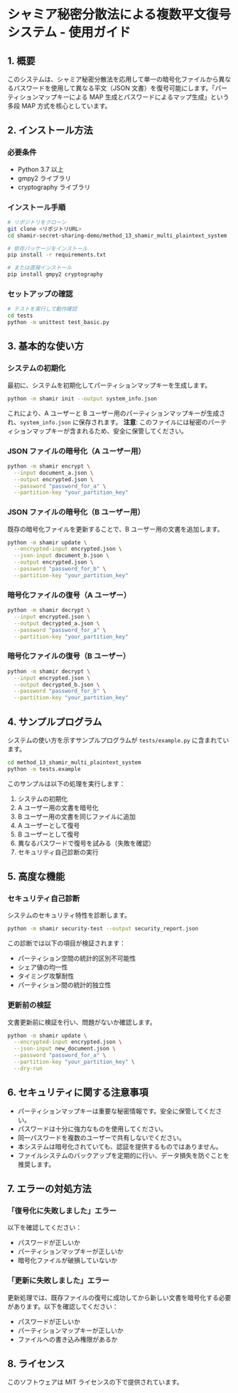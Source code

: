 # シャミア秘密分散法による複数平文復号システム - 使用ガイド

## 1. 概要

このシステムは、シャミア秘密分散法を応用して単一の暗号化ファイルから異なるパスワードを使用して異なる平文（JSON 文書）を復号可能にします。「パーティションマップキーによる MAP 生成とパスワードによるマップ生成」という多段 MAP 方式を核心としています。

## 2. インストール方法

### 必要条件

- Python 3.7 以上
- gmpy2 ライブラリ
- cryptography ライブラリ

### インストール手順

```bash
# リポジトリをクローン
git clone <リポジトリURL>
cd shamir-secret-sharing-demo/method_13_shamir_multi_plaintext_system

# 依存パッケージをインストール
pip install -r requirements.txt

# または直接インストール
pip install gmpy2 cryptography
```

### セットアップの確認

```bash
# テストを実行して動作確認
cd tests
python -m unittest test_basic.py
```

## 3. 基本的な使い方

### システムの初期化

最初に、システムを初期化してパーティションマップキーを生成します。

```bash
python -m shamir init --output system_info.json
```

これにより、A ユーザーと B ユーザー用のパーティションマップキーが生成され、`system_info.json` に保存されます。
**注意**: このファイルには秘密のパーティションマップキーが含まれるため、安全に保管してください。

### JSON ファイルの暗号化（A ユーザー用）

```bash
python -m shamir encrypt \
  --input document_a.json \
  --output encrypted.json \
  --password "password_for_a" \
  --partition-key "your_partition_key"
```

### JSON ファイルの暗号化（B ユーザー用）

既存の暗号化ファイルを更新することで、B ユーザー用の文書を追加します。

```bash
python -m shamir update \
  --encrypted-input encrypted.json \
  --json-input document_b.json \
  --output encrypted.json \
  --password "password_for_b" \
  --partition-key "your_partition_key"
```

### 暗号化ファイルの復号（A ユーザー）

```bash
python -m shamir decrypt \
  --input encrypted.json \
  --output decrypted_a.json \
  --password "password_for_a" \
  --partition-key "your_partition_key"
```

### 暗号化ファイルの復号（B ユーザー）

```bash
python -m shamir decrypt \
  --input encrypted.json \
  --output decrypted_b.json \
  --password "password_for_b" \
  --partition-key "your_partition_key"
```

## 4. サンプルプログラム

システムの使い方を示すサンプルプログラムが `tests/example.py` に含まれています。

```bash
cd method_13_shamir_multi_plaintext_system
python -m tests.example
```

このサンプルは以下の処理を実行します：

1. システムの初期化
2. A ユーザー用の文書を暗号化
3. B ユーザー用の文書を同じファイルに追加
4. A ユーザーとして復号
5. B ユーザーとして復号
6. 異なるパスワードで復号を試みる（失敗を確認）
7. セキュリティ自己診断の実行

## 5. 高度な機能

### セキュリティ自己診断

システムのセキュリティ特性を診断します。

```bash
python -m shamir security-test --output security_report.json
```

この診断では以下の項目が検証されます：

- パーティション空間の統計的区別不可能性
- シェア値の均一性
- タイミング攻撃耐性
- パーティション間の統計的独立性

### 更新前の検証

文書更新前に検証を行い、問題がないか確認します。

```bash
python -m shamir update \
  --encrypted-input encrypted.json \
  --json-input new_document.json \
  --password "password_for_a" \
  --partition-key "your_partition_key" \
  --dry-run
```

## 6. セキュリティに関する注意事項

- パーティションマップキーは重要な秘密情報です。安全に保管してください。
- パスワードは十分に強力なものを使用してください。
- 同一パスワードを複数のユーザーで共有しないでください。
- 本システムは暗号化されていても、認証を提供するものではありません。
- ファイルシステムのバックアップを定期的に行い、データ損失を防ぐことを推奨します。

## 7. エラーの対処方法

### 「復号化に失敗しました」エラー

以下を確認してください：

- パスワードが正しいか
- パーティションマップキーが正しいか
- 暗号化ファイルが破損していないか

### 「更新に失敗しました」エラー

更新処理では、既存ファイルの復号に成功してから新しい文書を暗号化する必要があります。以下を確認してください：

- パスワードが正しいか
- パーティションマップキーが正しいか
- ファイルへの書き込み権限があるか

## 8. ライセンス

このソフトウェアは MIT ライセンスの下で提供されています。
